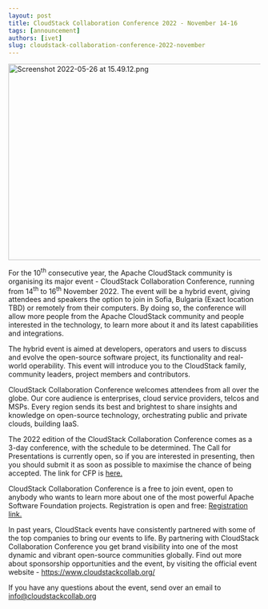 ```yaml
---
layout: post
title: CloudStack Collaboration Conference 2022 - November 14-16
tags: [announcement]
authors: [ivet]
slug: cloudstack-collaboration-conference-2022-november
---
```

<a href="/img/imported/c8eec338-5d20-4e46-80d3-376294e441f0"><img src="/img/imported/c8eec338-5d20-4e46-80d3-376294e441f0" alt="Screenshot 2022-05-26 at 15.49.12.png" width="750" height="393" /></a>
<p>For the 10<sup>th</sup> consecutive year, the Apache CloudStack community is organising its major event - CloudStack Collaboration Conference, running from 14<sup>th</sup> to 16<sup>th</sup> November 2022. The event will be a hybrid event, giving attendees and speakers the option to join in Sofia, Bulgaria (Exact location TBD) or remotely from their computers. By doing so, the conference will allow more people from the Apache CloudStack community and people interested in the technology, to learn more about it and its latest capabilities and integrations.</p>

<!-- truncate -->

<p>The hybrid event is aimed at developers, operators and users to discuss and evolve the open-source software project, its functionality and real-world operability. This event will introduce you to the CloudStack family, community leaders, project members and contributors.</p>
<p>CloudStack Collaboration Conference welcomes attendees from all over the globe. Our core audience is enterprises, cloud service providers, telcos and MSPs. Every region sends its best and brightest to share insights and knowledge on open-source technology, orchestrating public and private clouds, building IaaS.</p>
<p>The 2022 edition of the CloudStack Collaboration Conference comes as a 3-day conference, with the schedule to be determined. The Call for Presentations is currently open, so if you are interested in presenting, then you should submit it as soon as possible to maximise the chance of being accepted. The link for CFP is <a href="https://docs.google.com/forms/d/e/1FAIpQLSeE2o9IZTVHaPvsBJXQW2gZjZqxjZ7CynUJb9MZ22s7uyzyDA/viewform">here.</a></p>
<p>CloudStack Collaboration Conference is a free to join event, open to anybody who wants to learn more about one of the most powerful Apache Software Foundation projects. Registration is open and free: <a href="https://events.hubilo.com/cloudstack-collaboration-conference-2022/register">Registration link.</a></p>
<p>In past years, CloudStack events have consistently partnered with some of the top companies to bring our events to life. By partnering with CloudStack Collaboration Conference you get brand visibility into one of the most dynamic and vibrant open-source communities globally. Find out more about sponsorship opportunities and the event, by visiting the official event website - <a href="https://www.cloudstackcollab.org/">https://www.cloudstackcollab.org/</a></p>
<p>If you have any questions about the event, send over an email to <a href="mailto:info@cloudstackcollab.org">info@cloudstackcollab.org</a></p>
<p>&nbsp;</p>
